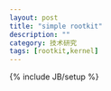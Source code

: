 ```yaml
---
layout: post
title: "simple rootkit"
description: ""
category: 技术研究
tags: [rootkit,kernel]
---
```

{% include JB/setup %}

